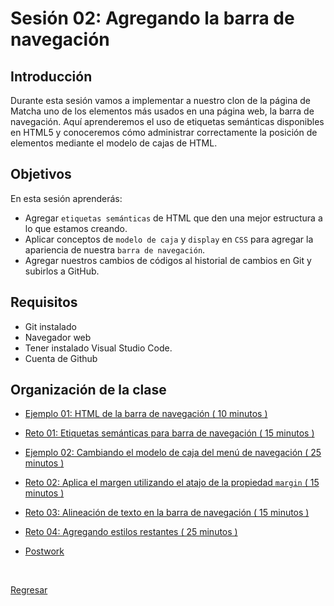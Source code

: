 # Sesión 02: Agregando la barra de navegación

## Introducción
Durante esta sesión vamos a implementar a nuestro clon de la página de Matcha uno de los elementos más usados en una página web, la barra de navegación. Aquí aprenderemos el uso de etiquetas semánticas disponibles en HTML5 y conoceremos cómo administrar correctamente la posición de elementos mediante el modelo de cajas de HTML.

## Objetivos

En esta sesión aprenderás:

- Agregar `etiquetas semánticas` de HTML que den una mejor estructura a lo que
  estamos creando.
- Aplicar conceptos de `modelo de caja` y `display` en `CSS` para agregar la
  apariencia de nuestra `barra de navegación`.
- Agregar nuestros cambios de códigos al historial de cambios en Git y subirlos a GitHub.

## Requisitos

- Git  instalado
- Navegador web
- Tener instalado Visual Studio Code.
- Cuenta de Github

## Organización de la clase

- [Ejemplo 01: HTML de la barra de navegación ( 10 minutos ) ](./Ejemplo%2001/README.md)

- [Reto  01: Etiquetas semánticas para barra de navegación ( 15 minutos ) ](./reto-01/README.md)

- [Ejemplo  02: Cambiando el modelo de caja del menú de navegación ( 25 minutos ) ](./Ejemplo%2002/README.md)

- [Reto  02: Aplica el margen utilizando el atajo de la propiedad `margin` ( 15 minutos ) ](./reto-02/README.md)

- [Reto  03: Alineación de texto en la barra de navegación ( 15 minutos ) ](./reto-03/README.md)

- [Reto  04: Agregando estilos restantes ( 25 minutos ) ](./reto-04/README.md)

- [Postwork](./postwork/README.md)

<br/>

[Regresar](../README.md)
